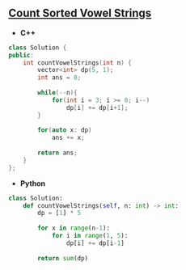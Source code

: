 ## [Count Sorted Vowel Strings](https://leetcode.com/problems/count-sorted-vowel-strings/)

* **C++**
```cpp
class Solution {
public:
    int countVowelStrings(int n) {
        vector<int> dp(5, 1);
        int ans = 0;
        
        while(--n){
            for(int i = 3; i >= 0; i--)
                dp[i] += dp[i+1];
        }
        
        for(auto x: dp)
            ans += x;
        
        return ans;
    }
};
```

* **Python**
```py
class Solution:
    def countVowelStrings(self, n: int) -> int:
        dp = [1] * 5
        
        for x in range(n-1):
            for i in range(1, 5):
                dp[i] += dp[i-1]
        
        return sum(dp)
```
